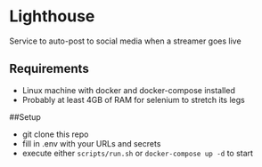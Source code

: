 # Lighthouse
Service to auto-post to social media when a streamer goes live

## Requirements
* Linux machine with docker and docker-compose installed
* Probably at least 4GB of RAM for selenium to stretch its legs

##Setup
* git clone this repo
* fill in .env with your URLs and secrets
* execute either `scripts/run.sh` or `docker-compose up -d` to start
